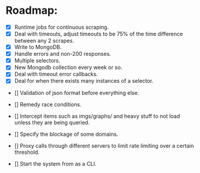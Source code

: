 # Roadmap:
- [X] Runtime jobs for continuous scraping.
- [X] Deal with timeouts, adjust timeouts to be 75% of the time difference between any 2 scrapes.
- [X] Write to MongoDB.
- [X] Handle errors and non-200 responses.
- [X] Multiple selectors.
- [X] New Mongodb collection every week or so.
- [X] Deal with timeout error callbacks.
- [X] Deal for when there exists many instances of a selector.
- [] Validation of json format before everything else.
- [] Remedy race conditions.

- [] Intercept items such as imgs/graphs/ and heavy stuff to not load unless they are being queried.
- [] Specify the blockage of some domains.
- [] Proxy calls through different servers to limit rate limiting over a certain threshold.
- [] Start the system from as a CLI.